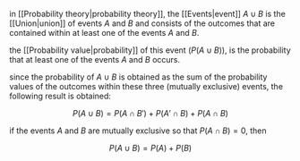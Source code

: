 in [[Probability theory|probability theory]], the [[Events|event]] $A\cup B$ is the [[Union|union]] of events $A$ and $B$ and consists of the outcomes that are contained within at least one of the events $A$ and $B$.

the [[Probability value|probability]] of this event ($P(A\cup B)$), is the probability that at least one of the events $A$ and $B$ occurs.

since the probability of $A\cup B$ is obtained as the sum of the probability values of the outcomes within these three (mutually exclusive) events, the following result is obtained:

$$
P(A\cup B)=P(A\cap B')+P(A'\cap B)+P(A\cap B)
$$

if the events $A$ and $B$ are mutually exclusive so that $P(A\cap B)=0$, then 

$$
P(A\cup B)=P(A)+P(B)
$$